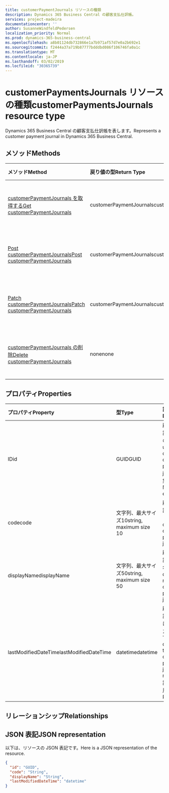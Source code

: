 ```yaml
---
title: customerPaymentJournals リソースの種類
description: Dynamics 365 Business Central の顧客支払仕訳帳。
services: project-madeira
documentationcenter: ''
author: SusanneWindfeldPedersen
localization_priority: Normal
ms.prod: dynamics-365-business-central
ms.openlocfilehash: a8b01124db732866e1a7b971af57d7e0a2b692e1
ms.sourcegitcommit: f2444a37a719b87777bdddbd086f106746fa0a1c
ms.translationtype: MT
ms.contentlocale: ja-JP
ms.lasthandoff: 03/02/2019
ms.locfileid: "30365739"
---
```

# <a name="customerpaymentsjournals-resource-type"></a><span data-ttu-id="efa31-103">customerPaymentsJournals リソースの種類</span><span class="sxs-lookup"><span data-stu-id="efa31-103">customerPaymentsJournals resource type</span></span>
<span data-ttu-id="efa31-104">Dynamics 365 Business Central の顧客支払仕訳帳を表します。</span><span class="sxs-lookup"><span data-stu-id="efa31-104">Represents a customer payment journal in Dynamics 365 Business Central.</span></span>

## <a name="methods"></a><span data-ttu-id="efa31-105">メソッド</span><span class="sxs-lookup"><span data-stu-id="efa31-105">Methods</span></span>

| <span data-ttu-id="efa31-106">メソッド</span><span class="sxs-lookup"><span data-stu-id="efa31-106">Method</span></span>               | <span data-ttu-id="efa31-107">戻り値の型</span><span class="sxs-lookup"><span data-stu-id="efa31-107">Return Type</span></span>             |<span data-ttu-id="efa31-108">説明</span><span class="sxs-lookup"><span data-stu-id="efa31-108">Description</span></span>                      |
|:---------------------|:------------------------|:--------------------------------|
|[<span data-ttu-id="efa31-109">customerPaymentJournals を取得する</span><span class="sxs-lookup"><span data-stu-id="efa31-109">Get customerPaymentJournals</span></span>](../api/dynamics-customerpaymentsjournal-get.md)      |<span data-ttu-id="efa31-110">customerPaymentJournals</span><span class="sxs-lookup"><span data-stu-id="efa31-110">customerPaymentJournals</span></span>|<span data-ttu-id="efa31-111">顧客支払仕訳帳を取得します。</span><span class="sxs-lookup"><span data-stu-id="efa31-111">Gets a customer payment journal.</span></span>   |
|[<span data-ttu-id="efa31-112">Post customerPaymentJournals</span><span class="sxs-lookup"><span data-stu-id="efa31-112">Post customerPaymentJournals</span></span>](../api/dynamics-create-customerpaymentsjournal.md)  |<span data-ttu-id="efa31-113">customerPaymentJournals</span><span class="sxs-lookup"><span data-stu-id="efa31-113">customerPaymentJournals</span></span>|<span data-ttu-id="efa31-114">顧客支払仕訳帳を作成します。</span><span class="sxs-lookup"><span data-stu-id="efa31-114">Creates a customer payment journal.</span></span>|
|[<span data-ttu-id="efa31-115">Patch customerPaymentJournals</span><span class="sxs-lookup"><span data-stu-id="efa31-115">Patch customerPaymentJournals</span></span>](../api/dynamics-customerpaymentsjournal-update.md) |<span data-ttu-id="efa31-116">customerPaymentJournals</span><span class="sxs-lookup"><span data-stu-id="efa31-116">customerPaymentJournals</span></span>|<span data-ttu-id="efa31-117">顧客支払仕訳帳を更新します。</span><span class="sxs-lookup"><span data-stu-id="efa31-117">Updates a customer payment journal.</span></span>|
|[<span data-ttu-id="efa31-118">customerPaymentJournals の削除</span><span class="sxs-lookup"><span data-stu-id="efa31-118">Delete customerPaymentJournals</span></span>](../api/dynamics-customerpaymentsjournal-delete.md)|<span data-ttu-id="efa31-119">none</span><span class="sxs-lookup"><span data-stu-id="efa31-119">none</span></span>                     |<span data-ttu-id="efa31-120">顧客支払仕訳帳を削除します。</span><span class="sxs-lookup"><span data-stu-id="efa31-120">Deletes a customer payment journal.</span></span>|

## <a name="properties"></a><span data-ttu-id="efa31-121">プロパティ</span><span class="sxs-lookup"><span data-stu-id="efa31-121">Properties</span></span>
| <span data-ttu-id="efa31-122">プロパティ</span><span class="sxs-lookup"><span data-stu-id="efa31-122">Property</span></span>           | <span data-ttu-id="efa31-123">型</span><span class="sxs-lookup"><span data-stu-id="efa31-123">Type</span></span>                  |<span data-ttu-id="efa31-124">説明</span><span class="sxs-lookup"><span data-stu-id="efa31-124">Description</span></span>                                                             |
|:-------------------|:----------------------|:-----------------------------------------------------------------------|
|<span data-ttu-id="efa31-125">ID</span><span class="sxs-lookup"><span data-stu-id="efa31-125">id</span></span>                  |<span data-ttu-id="efa31-126">GUID</span><span class="sxs-lookup"><span data-stu-id="efa31-126">GUID</span></span>                   |<span data-ttu-id="efa31-127">顧客支払仕訳帳の一意の ID。</span><span class="sxs-lookup"><span data-stu-id="efa31-127">The unique ID of the customer payment journal.</span></span> <span data-ttu-id="efa31-128">編集不可。</span><span class="sxs-lookup"><span data-stu-id="efa31-128">Non-editable.</span></span>           |
|<span data-ttu-id="efa31-129">code</span><span class="sxs-lookup"><span data-stu-id="efa31-129">code</span></span>                |<span data-ttu-id="efa31-130">文字列、最大サイズ10</span><span class="sxs-lookup"><span data-stu-id="efa31-130">string, maximum size 10</span></span>| <span data-ttu-id="efa31-131">顧客支払仕訳帳のコード。</span><span class="sxs-lookup"><span data-stu-id="efa31-131">The code of the customer payment journal.</span></span>                             |
|<span data-ttu-id="efa31-132">displayName</span><span class="sxs-lookup"><span data-stu-id="efa31-132">displayName</span></span>         |<span data-ttu-id="efa31-133">文字列、最大サイズ50</span><span class="sxs-lookup"><span data-stu-id="efa31-133">string, maximum size 50</span></span>| <span data-ttu-id="efa31-134">顧客支払仕訳帳の表示名。</span><span class="sxs-lookup"><span data-stu-id="efa31-134">The display name of the customer payment journal.</span></span>                     |
|<span data-ttu-id="efa31-135">lastModifiedDateTime</span><span class="sxs-lookup"><span data-stu-id="efa31-135">lastModifiedDateTime</span></span>|<span data-ttu-id="efa31-136">datetime</span><span class="sxs-lookup"><span data-stu-id="efa31-136">datetime</span></span>               |<span data-ttu-id="efa31-137">顧客支払仕訳帳が最後に変更された日時。</span><span class="sxs-lookup"><span data-stu-id="efa31-137">The last datetime the customer payment journal was modified.</span></span> <span data-ttu-id="efa31-138">読み取り専用です。</span><span class="sxs-lookup"><span data-stu-id="efa31-138">Read-Only.</span></span>|

## <a name="relationships"></a><span data-ttu-id="efa31-139">リレーションシップ</span><span class="sxs-lookup"><span data-stu-id="efa31-139">Relationships</span></span>

## <a name="json-representation"></a><span data-ttu-id="efa31-140">JSON 表記</span><span class="sxs-lookup"><span data-stu-id="efa31-140">JSON representation</span></span>

<span data-ttu-id="efa31-141">以下は、リソースの JSON 表記です。</span><span class="sxs-lookup"><span data-stu-id="efa31-141">Here is a JSON representation of the resource.</span></span>


```json
{
  "id": "GUID",
  "code": "String",
  "displayName": "String",
  "lastModifiedDateTime": "datetime"
}
```

